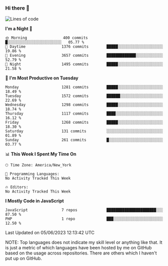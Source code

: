 ### Hi there 👋

<!--
**LynxJinxxy/LynxJinxxy** is a ✨ _special_ ✨ repository because its `README.md` (this file) appears on your GitHub profile.

Here are some ideas to get you started:

- 🔭 I’m currently working on ...
- 🌱 I’m currently learning ...
- 👯 I’m looking to collaborate on ...
- 🤔 I’m looking for help with ...
- 💬 Ask me about ...
- 📫 How to reach me: ...
- 😄 Pronouns: ...
- ⚡ Fun fact: ...
-->

<!--START_SECTION:waka-->
![Lines of code](https://img.shields.io/badge/From%20Hello%20World%20I%27ve%20Written-15.1%20million%20lines%20of%20code-blue)

**I'm a Night 🦉** 

```text
🌞 Morning                400 commits         █░░░░░░░░░░░░░░░░░░░░░░░░   05.77 % 
🌆 Daytime                1376 commits        █████░░░░░░░░░░░░░░░░░░░░   19.86 % 
🌃 Evening                3657 commits        █████████████░░░░░░░░░░░░   52.79 % 
🌙 Night                  1495 commits        █████░░░░░░░░░░░░░░░░░░░░   21.58 % 
```
📅 **I'm Most Productive on Tuesday** 

```text
Monday                   1281 commits        █████░░░░░░░░░░░░░░░░░░░░   18.49 % 
Tuesday                  1572 commits        ██████░░░░░░░░░░░░░░░░░░░   22.69 % 
Wednesday                1298 commits        █████░░░░░░░░░░░░░░░░░░░░   18.74 % 
Thursday                 1117 commits        ████░░░░░░░░░░░░░░░░░░░░░   16.12 % 
Friday                   1268 commits        █████░░░░░░░░░░░░░░░░░░░░   18.30 % 
Saturday                 131 commits         ░░░░░░░░░░░░░░░░░░░░░░░░░   01.89 % 
Sunday                   261 commits         █░░░░░░░░░░░░░░░░░░░░░░░░   03.77 % 
```


📊 **This Week I Spent My Time On** 

```text
🕑︎ Time Zone: America/New_York

💬 Programming Languages: 
No Activity Tracked This Week

🔥 Editors: 
No Activity Tracked This Week
```

**I Mostly Code in JavaScript** 

```text
JavaScript               7 repos             ██████████████████████░░░   87.50 % 
PHP                      1 repo              ███░░░░░░░░░░░░░░░░░░░░░░   12.50 % 
```




 Last Updated on 05/06/2023 12:13:42 UTC
<!--END_SECTION:waka-->
NOTE: Top languages does not indicate my skill level or anything like that. It is just a metric of which languages have been hosted by me on GitHub based on the usage across repositories. There are others which I haven't put up on GitHub.
